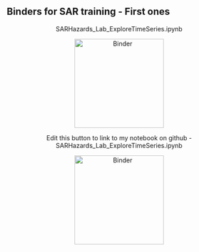 ## Binders for SAR training - First ones


<p style="text-align: center;">
  SARHazards_Lab_ExploreTimeSeries.ipynb
</p>
<p style="text-align: center;">
  <a href="https://mybinder.org/v2/gh/ASFBinderRecipes/Binder_SAR_Hazards_ExploreTimeSeries/main?labpath=SARHazards_Lab_ExploreTimeSeries.ipynb" 
    target="_blank" rel="noopener"><img alt="Binder" src="https://mybinder.org/badge_logo.svg" width="200"></a>
</p>


<p style="text-align: center;">
  Edit this button to link to my notebook on github - SARHazards_Lab_ExploreTimeSeries.ipynb
</p>
<p style="text-align: center;">
  <a href="https://mybinder.org/v2/gh/ASFBinderRecipes/Binder_SAR_Hazards_ExploreTimeSeries/main?labpath=SARHazards_Lab_ExploreTimeSeries.ipynb" 
    target="_blank" rel="noopener"><img alt="Binder" src="https://mybinder.org/badge_logo.svg" width="200"></a>
</p>
